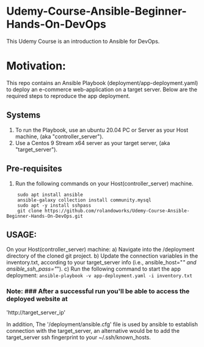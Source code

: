 # Udemy-Course-Ansible-Beginner-Hands-On-DevOps
This Udemy Course is an introduction to Ansible for DevOps.

# Motivation: #
This repo contains an Ansible Playbook (deployment/app-deployment.yaml) to deploy an e-commerce web-application on a target server. Below are the required steps to reproduce the app deployment.

## Systems ##
1) To run the Playbook, use an ubuntu 20.04 PC or Server as your Host machine, (aka "controller_server").
2) Use a Centos 9 Stream x64 server as your target server, (aka "target_server").

## Pre-requisites ##
1) Run the following commands on your Host(controller_server) machine.
```
    sudo apt install ansible
    ansible-galaxy collection install community.mysql
    sudo apt -y install sshpass
    git clone https://github.com/rolandoworks/Udemy-Course-Ansible-Beginner-Hands-On-DevOps.git
```

## USAGE: ##
On your Host(controller_server) machine:
    a) Navigate into the /deployment directory of the cloned git project.
    b) Update the connection variables in the inventory.txt, according to your      target_server info (i.e., ansible_host="*" and ansible_ssh_pass="*").
    c) Run the following command to start the app deployment:
    ```
    ansible-playbook -v app-deployment.yaml -i inventory.txt
    ```

### Note: ### After a successful run you'll be able to access the deployed website at
'http://target_server_ip'

In addition, The '/deployment/ansible.cfg' file is used by ansible to establish connection with the target_server, an alternative would be to add the target_server ssh fingerprint to your ~/.ssh/known_hosts.
